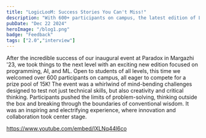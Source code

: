 ```yaml
---
title: "LogicLooM: Success Stories You Can't Miss!"
description: "With 600+ participants on campus, the latest edition of LogicLooM at Paradox '24 challenged minds in programming, AI, and ML, blending innovation and creativity for an electrifying contest."
pubDate: "Dec 22 2024"
heroImage: "/blog1.png"
badge: "Feedback"
tags: ["2.0","interview"]
---
```


After the incredible success of our inaugural event at Paradox in Margazhi '23, we took things to the next level with an exciting new edition focused on programming, AI, and ML. Open to students of all levels, this time we welcomed over 600 participants on campus, all eager to compete for a prize pool of 15K! The event was a whirlwind of mind-bending challenges designed to test not just technical skills, but also creativity and critical thinking. Participants pushed the limits of problem-solving, thinking outside the box and breaking through the boundaries of conventional wisdom. It was an inspiring and electrifying experience, where innovation and collaboration took center stage.

https://www.youtube.com/embed/lXLNq44l6co
